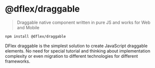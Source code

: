 # @dflex/draggable

> Draggable native component written in pure JS and works for Web and Mobile

```bash
npm install @dflex/draggable
```

DFlex draggable is the simplest solution to create JavaScript draggable
elements. No need for special tutorial and thinking about implementation
complexity or even migration to different technologies for different frameworks.
